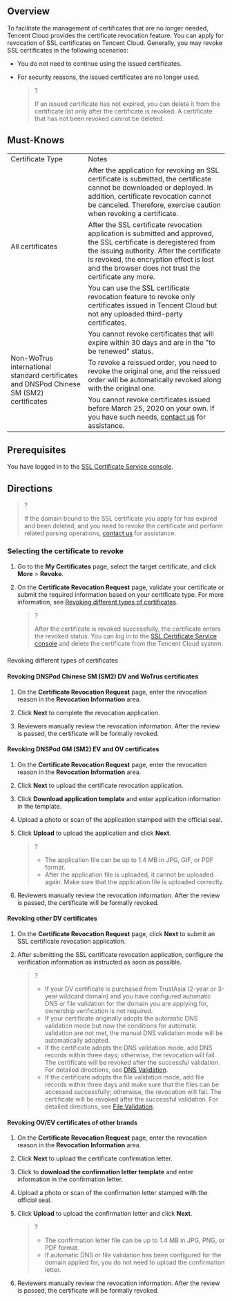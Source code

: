## Overview

To facilitate the management of certificates that are no longer needed, Tencent Cloud provides the certificate revocation feature. You can apply for revocation of SSL certificates on Tencent Cloud.
Generally, you may revoke SSL certificates in the following scenarios:
- You do not need to continue using the issued certificates.

- For security reasons, the issued certificates are no longer used.
  

   >?
   > 
   > If an issued certificate has not expired, you can delete it from the certificate list only after the certificate is revoked. A certificate that has not been revoked cannot be deleted.
   > 


## Must-Knows
<table>
<tr>
<td rowspan="1" colSpan="1" >Certificate Type</td>
<td rowspan="1" colSpan="1" >Notes</td>
</tr>
<tr>
<td rowspan="3" colSpan="1" >All certificates</td>
<td rowspan="1" colSpan="1" >After the application for revoking an SSL certificate is submitted, the certificate cannot be downloaded or deployed. In addition, certificate revocation cannot be canceled. Therefore, exercise caution when revoking a certificate.</td>
</tr>
<tr>
<td rowspan="1" colSpan="1" >After the SSL certificate revocation application is submitted and approved, the SSL certificate is deregistered from the issuing authority. After the certificate is revoked, the encryption effect is lost and the browser does not trust the certificate any more.</td>
</tr>
<tr>
<td rowspan="1" colSpan="1" >You can use the SSL certificate revocation feature to revoke only certificates issued in Tencent Cloud but not any uploaded third-party certificates.</td>
</tr>
<tr>
<td rowspan="3" colSpan="1" >Non-WoTrus international standard certificates and DNSPod Chinese SM (SM2) certificates</td>
<td rowspan="1" colSpan="1" >You cannot revoke certificates that will expire within 30 days and are in the "to be renewed" status.</td>
</tr>
<tr>
<td rowspan="1" colSpan="1" >To revoke a reissued order, you need to revoke the original one, and the reissued order will be automatically revoked along with the original one.</td>
</tr>
<tr>
<td rowspan="1" colSpan="1" >You cannot revoke certificates issued before March 25, 2020 on your own. If you have such needs, <a href="https://intl.cloud.tencent.com/contact-sales">contact us</a> for assistance.</td>
</tr>
</table>




## Prerequisites

You have logged in to the [SSL Certificate Service console](https://console.cloud.tencent.com/ssl).

## Directions

>?
> 
> If the domain bound to the SSL certificate you apply for has expired and been deleted, and you need to revoke the certificate and perform related parsing operations, [contact us](https://intl.cloud.tencent.com/contact-sales) for assistance.
> 


### Selecting the certificate to revoke
1. Go to the **My Certificates** page, select the target certificate, and click **More** > **Revoke**.

2. On the **Certificate Revocation Request** page, validate your certificate or submit the required information based on your certificate type. For more information, see [Revoking different types of certificates](https://write.woa.com/#certificate).



   >?
   > 
   > After the certificate is revoked successfully, the certificate enters the revoked status. You can log in to the [SSL Certificate Service console](https://console.cloud.tencent.com/ssl) and delete the certificate from the Tencent Cloud system.
   > 


### 

Revoking different types of certificates

#### Revoking DNSPod Chinese SM (SM2) DV and WoTrus certificates
1. On the **Certificate Revocation Request** page, enter the revocation reason in the **Revocation Information** area.

2. Click **Next** to complete the revocation application.

3. Reviewers manually review the revocation information. After the review is passed, the certificate will be formally revoked.


#### Revoking DNSPod GM (SM2) EV and OV certificates
1. On the **Certificate Revocation Request** page, enter the revocation reason in the **Revocation Information** area.

2. Click **Next** to upload the certificate revocation application.

3. Click **Download application template** and enter application information in the template.

4. Upload a photo or scan of the application stamped with the official seal.

5. Click **Upload** to upload the application and click **Next**.
   

   >?
   > 
   >   - The application file can be up to 1.4 MB in JPG, GIF, or PDF format.
   >   - After the application file is uploaded, it cannot be uploaded again. Make sure that the application file is uploaded correctly.

6. Reviewers manually review the revocation information. After the review is passed, the certificate will be formally revoked.


#### Revoking other DV certificates
1. On the **Certificate Revocation Request** page, click **Next** to submit an SSL certificate revocation application.

2. After submitting the SSL certificate revocation application, configure the verification information as instructed as soon as possible.
   

   >?
   >   - If your DV certificate is purchased from TrustAsia (2-year or 3-year wildcard domain) and you have configured automatic DNS or file validation for the domain you are applying for, ownership verification is not required.
   >   - If your certificate originally adopts the automatic DNS validation mode but now the conditions for automatic validation are not met, the manual DNS validation mode will be automatically adopted.
   >   - If the certificate adopts the DNS validation mode, add DNS records within three days; otherwise, the revocation will fail. The certificate will be revoked after the successful validation. For detailed directions, see [DNS Validation](https://intl.cloud.tencent.com/document/product/1007/45895).
   >   - If the certificate adopts the file validation mode, add file records within three days and make sure that the files can be accessed successfully; otherwise, the revocation will fail. The certificate will be revoked after the successful validation. For detailed directions, see [File Validation](https://intl.cloud.tencent.com/document/product/1007/43542).


#### Revoking OV/EV certificates of other brands
1. On the **Certificate Revocation Request** page, enter the revocation reason in the **Revocation Information** area.

2. Click **Next** to upload the certificate confirmation letter.

3. Click to **download the confirmation letter template** and enter information in the confirmation letter.

4. Upload a photo or scan of the confirmation letter stamped with the official seal.

5. Click **Upload** to upload the confirmation letter and click **Next**.
   

   >?
   > 
   >   - The confirmation letter file can be up to 1.4 MB in JPG, PNG, or PDF format.
   >   - If automatic DNS or file validation has been configured for the domain applied for, you do not need to upload the confirmation letter.

6. Reviewers manually review the revocation information. After the review is passed, the certificate will be formally revoked.
